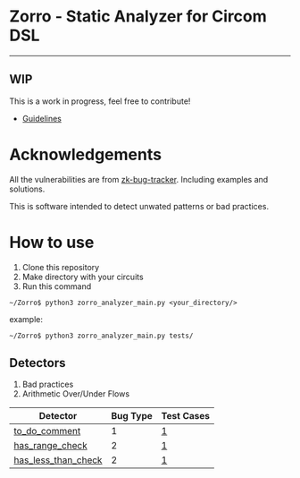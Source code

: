 # Zorro - Static Analyzer for Circom DSL
--------------------------

## WIP

This is a work in progress, feel free to contribute!
- [Guidelines](Guidelines/guidelines.md)


# Acknowledgements

All the vulnerabilities are from [zk-bug-tracker](https://github.com/0xPARC/zk-bug-tracker). Including examples and solutions.

This is software intended to detect unwated patterns or bad practices.

# How to use

1. Clone this repository
2. Make directory with your circuits
3. Run this command

```code
~/Zorro$ python3 zorro_analyzer_main.py <your_directory/>
```

example:
```code
~/Zorro$ python3 zorro_analyzer_main.py tests/
```

## Detectors
1. Bad practices
2. Arithmetic Over/Under Flows


| Detector | Bug Type | Test Cases |
-----------|----------|------------| 
| [to_do_comment](detectors/to_do_comment.py) | 1 | [1](tests/product_proof.circom) |
| [has_range_check](detectors/has_range_check.py) | 2 | [1](tests/insecure_substraction.circom) |
| [has_less_than_check](detectors/has_less_than_check.py) | 2 | [1](tests/has_range_but_no_less.circom) |